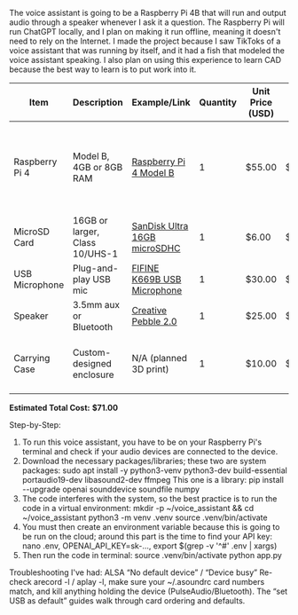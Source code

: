 The voice assistant is going to be a Raspberry Pi 4B that will run and output audio through a speaker whenever I ask it a question. The Raspberry Pi will run ChatGPT locally, and I plan on making it run offline, meaning it doesn't need to rely on the Internet.
I made the project because I saw TikToks of a voice assistant that was running by itself, and it had a fish that modeled the voice assistant speaking. I also plan on using this experience to learn CAD because the best way to learn is to put work into it.


| Item | Description | Example/Link | Quantity | Unit Price (USD) | Total Price (USD) | Notes |
|------|-------------|--------------|----------|------------------|-------------------|-------|
| Raspberry Pi 4 | Model B, 4GB or 8GB RAM | [Raspberry Pi 4 Model B](https://www.raspberrypi.com/products/raspberry-pi-4-model-b/) | 1 | $55.00 | $55.00 | Main single-board computer; I already have a Raspberry Pi|
| MicroSD Card | 16GB or larger, Class 10/UHS-1 | [SanDisk Ultra 16GB microSDHC](https://www.sandisk.com/home/memory-cards/microsd-cards/ultra-microsd) | 1 | $6.00 | $6.00 | Holds OS and files |
| USB Microphone | Plug-and-play USB mic | [FIFINE K669B USB Microphone](https://fifinemicrophone.com/) | 1 | $30.00 | $30.00 | For voice input |
| Speaker | 3.5mm aux or Bluetooth | [Creative Pebble 2.0](https://www.creative.com/p/speakers/creative-pebble) | 1 | $25.00 | $25.00 | Audio output |
| Carrying Case | Custom-designed enclosure | N/A (planned 3D print) | 1 | $10.00 | $10.00 | Designed for portability and protection |
**Estimated Total Cost:** **$71.00**

Step-by-Step: 
1. To run this voice assistant, you have to be on your Raspberry Pi's terminal and check if your audio devices are connected to the device.
2. Download the necessary packages/libraries; these two are system packages: sudo apt install -y python3-venv python3-dev build-essential \
  portaudio19-dev libasound2-dev ffmpeg
This one is a library: pip install --upgrade openai sounddevice soundfile numpy
4. The code interferes with the system, so the best practice is to run the code in a virtual environment: mkdir -p ~/voice_assistant && cd ~/voice_assistant
python3 -m venv .venv
source .venv/bin/activate
5. You must then create an environment variable because this is going to be run on the cloud; around this part is the time to find your API key: nano .env, OPENAI_API_KEY=sk-..., export $(grep -v '^#' .env | xargs)
6. Then run the code in terminal: source .venv/bin/activate
python app.py

Troubleshooting I've had:
ALSA “No default device” / “Device busy”
Re-check arecord -l / aplay -l, make sure your ~/.asoundrc card numbers match, and kill anything holding the device (PulseAudio/Bluetooth). The “set USB as default” guides walk through card ordering and defaults.
